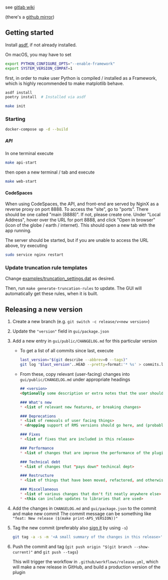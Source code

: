 see [gitlab wiki](https://git.equinor.com/APS/GUI/wikis/)

(there's a [github mirror](https://github.com/equinor/aps-gui))

## Getting started


Install [asdf](https://asdf-vm.com/guide/getting-started.html#_3-install-asdf), if not already installed.

On macOS, you may have to set
```bash
export PYTHON_CONFIGURE_OPTS="--enable-framework"
export SYSTEM_VERSION_COMPAT=1 
```
first, in order to make user Python is compiled / installed as a Framework, which is highly recommended to make matplotlib behave.

```bash
asdf install
poetry install  # Installed via asdf
```

```bash
make init
```

### Starting

```bash
docker-compose up -d --build
```

##### API
In one terminal execute

```bash
make api-start
```

then open a new terminal / tab and execute

```bash
make web-start
```

#### CodeSpaces

When using CodeSpaces, the API, and front-end are served by NginX as a reverse proxy on port 8888.
To access the "site", go to "ports". There should be one called "main (8888)". If not, please create one.
Under "Local Address", hover over the URL for port 8888, and click "Open in browser" (icon of the globe / earth / internet).
This should open a new tab with the app running.

The server should be started, but if you are unable to access the URL above, try executing

```bash
sudo service nginx restart
```

### Update truncation rule templates
Change [examples/truncation_settings.dat](examples/truncation_settings.dat) as desired.

Then, run `make generate-truncation-rules` to update.
The GUI will automatically get these rules, when it is built.


## Releasing a new version
1. Create a new branch (e.g. `git switch -c release/v<new version>`)
2. Update the `"version"` field in `gui/package.json` 
3. Add a new entry in `gui/public/CHANGELOG.md` for this particular version
    *  To get a list of all commits since last, execute
       ```bash
       last_version="$(git describe --abbrev=0 --tags)"
       git log "$last_version"..HEAD --pretty=format:'* %s' > commits.log
       ```
    * From these, copy relevant (user-facing) changes into `gui/public/CHANGELOG.md` under appropriate headings

       ```markdown
       ## <version>
       <Optionally some description or extra notes that the user should be aware of>
    
       ### What's new
       * <list of relevant new features, or breaking changes>
    
       ### Deprecations
       * <list of removals of user facing things>
       * <dropping support of RMS versions should go here, and (probably) in the general description>
    
       ### Fixes
       * <list of fixes that are included in this release>
    
       ### Performance
       * <list of changes that are improve the performance of the plugin>
    
       ### Technical debt
       * <list of changes that "pays down" techincal dept>
    
       ### Restructure
       * <list of things that have been moved, refactored, and otherwise changed / improved without affecting the usability or features>
    
       ### Miscellaneous
       * <list of various changes that don't fit neatly anywhere else>
       * <this can include updates to libraries that are used>    
       ```

4. Add the changes in `CHANGELOG.md` and `gui/package.json` to the commit and make new commit
  The commit message can be something like ` "feat: New release ($(make print-APS_VERSION))"`
5. Tag the new commit (preferably also [sign it](https://docs.github.com/en/authentication/managing-commit-signature-verification/signing-commits) by using `-s`)
   ```bash
   git tag -a -s -m '<A small summary of the changes in this release>' "v$(make print-APS_VERSION)"
   ```
6. Push the commit and tag (`git push origin "$(git branch --show-current)"` and `git push --tags`)

   This will trigger the workflow in `.github/workflows/release.yml`, which will make a new release in GitHub, and build a production version of the plugin
